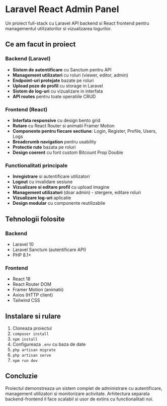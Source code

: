 # Laravel React Admin Panel

Un proiect full-stack cu Laravel API backend si React frontend pentru managementul utilizatorilor si vizualizarea logurilor.

## Ce am facut in proiect

### Backend (Laravel)
- **Sistem de autentificare** cu Sanctum pentru API
- **Management utilizatori** cu roluri (viewer, editor, admin)
- **Endpoint-uri protejate** bazate pe roluri
- **Upload poze de profil** cu storage in Laravel
- **Sistem de log-uri** cu vizualizare in interfata
- **API routes** pentru toate operatiile CRUD

### Frontend (React)
- **Interfata responsive** cu design bento grid
- **Rutare** cu React Router si animatii Framer Motion
- **Componente pentru fiecare sectiune**: Login, Register, Profile, Users, Logs
- **Breadcrumb navigation** pentru usability
- **Protectie rute** bazata pe roluri
- **Design coerent** cu font custom Bitcount Prop Double

### Functionalitati principale
- **Inregistrare** si autentificare utilizatori
- **Logout** cu invalidare sesiune
- **Vizualizare si editare profil** cu upload imagine
- **Management utilizatori** (doar admin) - stergere, editare roluri
- **Vizualizare log-uri** aplicatie
- **Design modular** cu componente reutilizabile

## Tehnologii folosite

### Backend
- Laravel 10
- Laravel Sanctum (autentificare API)
- PHP 8.1+

### Frontend  
- React 18
- React Router DOM
- Framer Motion (animatii)
- Axios (HTTP client)
- Tailwind CSS

## Instalare si rulare

1. Cloneaza proiectul
2. `composer install`
3. `npm install`
4. Configureaza `.env` cu baza de date
5. `php artisan migrate`
6. `php artisan serve`
7. `npm run dev`

## Concluzie

Proiectul demonstreaza un sistem complet de administrare cu autentificare, management utilizatori si monitorizare activitate. Arhitectura separata backend-frontend il face scalabil si usor de extins cu functionalitati noi.
